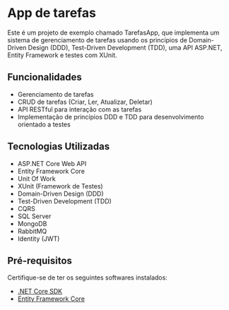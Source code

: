 # App de tarefas

Este é um projeto de exemplo chamado TarefasApp, que implementa um sistema de gerenciamento de tarefas usando os princípios de Domain-Driven Design (DDD), Test-Driven Development (TDD), uma API ASP.NET, Entity Framework e testes com XUnit.

## Funcionalidades

- Gerenciamento de tarefas
- CRUD de tarefas (Criar, Ler, Atualizar, Deletar)
- API RESTful para interação com as tarefas
- Implementação de princípios DDD e TDD para desenvolvimento orientado a testes

## Tecnologias Utilizadas

- ASP.NET Core Web API
- Entity Framework Core
- Unit Of Work
- XUnit (Framework de Testes)
- Domain-Driven Design (DDD)
- Test-Driven Development (TDD)
- CQRS
- SQL Server
- MongoDB
- RabbitMQ
- Identity (JWT)

## Pré-requisitos

Certifique-se de ter os seguintes softwares instalados:

- [.NET Core SDK](https://dotnet.microsoft.com/download)
- [Entity Framework Core](https://docs.microsoft.com/pt-br/ef/core/get-started/overview/first-app?tabs=netcore-cli)



